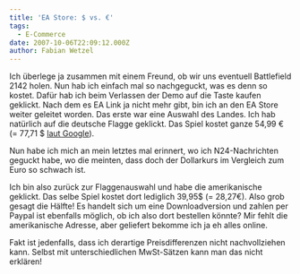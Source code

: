 ```yaml
---
title: 'EA Store: $ vs. €'
tags:
  - E-Commerce
date: 2007-10-06T22:09:12.000Z
author: Fabian Wetzel
---
```


Ich überlege ja zusammen mit einem Freund, ob wir uns eventuell Battlefield 2142 holen. Nun hab ich einfach mal so nachgeguckt, was es denn so kostet. Dafür hab ich beim Verlassen der Demo auf die Taste kaufen geklickt. Nach dem es EA Link ja nicht mehr gibt, bin ich an den EA Store weiter geleitet worden. Das erste war eine Auswahl des Landes. Ich hab natürlich auf die deutsche Flagge geklickt. Das Spiel kostet ganze 54,99 € (= 77,71 $ [laut Google](http://www.google.de/search?q=54%2C99+%E2%82%AC+in+%24&amp;sourceid=navclient-ff&amp;ie=UTF-8&amp;rlz=1B3GGGL_de___DE228)). 

Nun habe ich mich an mein letztes mal erinnert, wo ich N24-Nachrichten geguckt habe, wo die meinten, dass doch der Dollarkurs im Vergleich zum Euro so schwach ist.

Ich bin also zurück zur Flaggenauswahl und habe die amerikanische geklickt. Das selbe Spiel kostet dort lediglich 39,95$ (= 28,27€). Also grob gesagt die Hälfte! Es handelt sich um eine Downloadversion und zahlen per Paypal ist ebenfalls möglich, ob ich also dort bestellen könnte? Mir fehlt die amerikanische Adresse, aber geliefert bekomme ich ja eh alles online.

Fakt ist jedenfalls, dass ich derartige Preisdifferenzen nicht nachvollziehen kann. Selbst mit unterschiedlichen MwSt-Sätzen kann man das nicht erklären!


